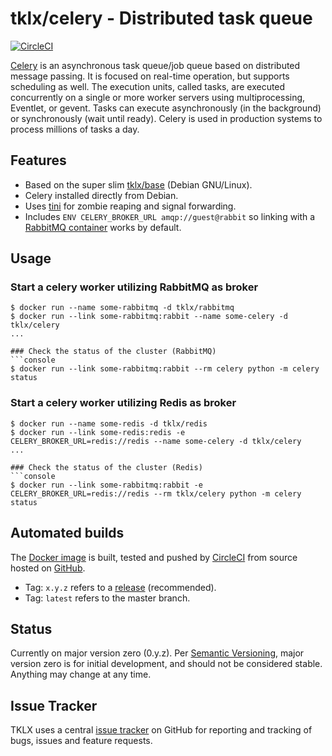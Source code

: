 # tklx/celery - Distributed task queue
[![CircleCI](https://circleci.com/gh/tklx/celery.svg?style=shield)](https://circleci.com/gh/tklx/celery)

[Celery][celery] is an asynchronous task queue/job queue based on distributed message passing. It is focused on real-time operation, but supports scheduling as well. The execution units, called tasks, are executed concurrently on a single or more worker servers using multiprocessing, Eventlet, or gevent. Tasks can execute asynchronously (in the background) or synchronously (wait until ready). Celery is used in production systems to process millions of tasks a day.

## Features

- Based on the super slim [tklx/base][base] (Debian GNU/Linux).
- Celery installed directly from Debian.
- Uses [tini][tini] for zombie reaping and signal forwarding.
- Includes ``ENV CELERY_BROKER_URL amqp://guest@rabbit`` so linking
  with a [RabbitMQ container][tklx-rabbitmq] works by default.

## Usage

### Start a celery worker utilizing RabbitMQ as broker
```console
$ docker run --name some-rabbitmq -d tklx/rabbitmq
$ docker run --link some-rabbitmq:rabbit --name some-celery -d tklx/celery
...

### Check the status of the cluster (RabbitMQ)
```console
$ docker run --link some-rabbitmq:rabbit --rm celery python -m celery status
```

### Start a celery worker utilizing Redis as broker
```console
$ docker run --name some-redis -d tklx/redis
$ docker run --link some-redis:redis -e CELERY_BROKER_URL=redis://redis --name some-celery -d tklx/celery
...

### Check the status of the cluster (Redis)
```console
$ docker run --link some-rabbitmq:rabbit -e CELERY_BROKER_URL=redis://redis --rm tklx/celery python -m celery status
```

## Automated builds

The [Docker image](https://hub.docker.com/r/tklx/celery/) is built, tested and pushed by [CircleCI](https://circleci.com/gh/tklx/celery) from source hosted on [GitHub](https://github.com/tklx/celery).

* Tag: ``x.y.z`` refers to a [release](https://github.com/tklx/celery/releases) (recommended).
* Tag: ``latest`` refers to the master branch.

## Status

Currently on major version zero (0.y.z). Per [Semantic Versioning][semver],
major version zero is for initial development, and should not be considered
stable. Anything may change at any time.

## Issue Tracker

TKLX uses a central [issue tracker][tracker] on GitHub for reporting and
tracking of bugs, issues and feature requests.

[celery]: http://www.celeryproject.org/
[tklx-rabbitmq]: https://github.com/tklx/rabbitmq
[base]: https://github.com/tklx/base
[tini]: https://github.com/krallin/tini
[gosu]: https://github.com/tianon/gosu
[semver]: http://semver.org/
[tracker]: https://github.com/tklx/tracker/issues

